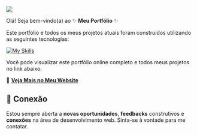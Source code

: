<div>
  <img style="100%" src="https://capsule-render.vercel.app/api?type=waving&height=100&section=header&reversal=false&text=Karen0nog&fontSize=70&fontColor=9e9dcd&fontAlign=50&fontAlignY=50&stroke=-&descSize=20&descAlign=50&descAlignY=50&color=gradient"  />
</div>

Olá! Seja bem-vindo(a) ao ✨  **Meu Portfólio** ✨ 

Este portfólio e todos os meus projetos atuais foram construídos utilizando as seguintes tecnologias:

[![My Skills](https://skillicons.dev/icons?i=html,css,javascript,react)](https://skillicons.dev)

Você pode visualizar este portfólio online completo e todos meus projetos no link abaixo:

🔗 **[Veja Mais no Meu Website](https://karen0nog.github.io/Portfolio/)**

## 🤝 Conexão

Estou sempre aberta a **novas oportunidades**, **feedbacks** construtivos e **conexões** na área de desenvolvimento web. Sinta-se à vontade para me contatar.

